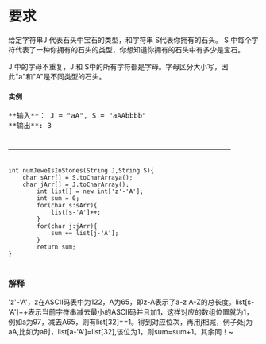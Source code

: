 # 要求
给定字符串J 代表石头中宝石的类型，和字符串 S代表你拥有的石头。 S 中每个字符代表了一种你拥有的石头的类型，你想知道你拥有的石头中有多少是宝石。

J 中的字母不重复，J 和 S中的所有字符都是字母。字母区分大小写，因此"a"和"A"是不同类型的石头。

<p><h4>实例</h4>
	<pre>
**输入**： J = "aA", S = "aAAbbbb"
**输出**: 3
	</pre>
<p/>
————————————————————————————————
<pre>
<code>
int numJeweIsInStones(String J,String S){
	char sArr[] = S.toCharArraya();
	char jArr[] = J.toCharArray();  
        int list[] = new int['z'-'A'];  
        int sum = 0;  
        for(char s:sArr){  
            list[s-'A']++;  
        }  
        for(char j:jArr){  
            sum += list[j-'A'];  
        }  
        return sum;  
}
</code>
</pre>

### 解释
'z'-'A'，z在ASCII码表中为122，A为65，即z-A表示了a-z A-Z的总长度。list[s-'A']++表示当前字符串减去最小的ASCII码并且加1，这样对应的数组位置就为1，例如a为97，减去A65，则有list[32]==1。得到对应位次，再用j相减，例子处j为aA,比如为a时，list[a-'A']=list[32],该位为1，则sum=sum+1。其余同！~
